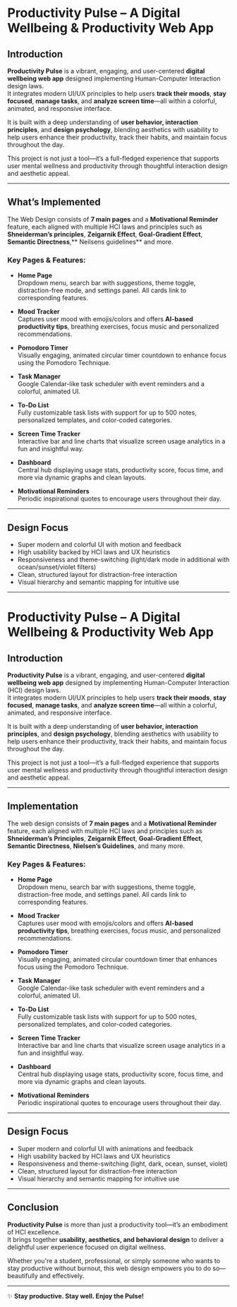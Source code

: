 
#  Productivity Pulse – A Digital Wellbeing & Productivity Web App

##  Introduction

**Productivity Pulse** is a vibrant, engaging, and user-centered **digital wellbeing web app** designed implementing  Human-Computer Interaction design laws.  
It integrates modern UI/UX principles to help users **track their moods**, **stay focused**, **manage tasks**, and **analyze screen time**—all within a colorful, animated, and responsive interface.

It is built with a deep understanding of **user behavior, interaction principles**, and **design psychology**, blending aesthetics with usability to help users enhance their productivity, track their habits, and maintain focus throughout the day.

This project is not just a tool—it’s a full-fledged experience that supports user mental wellness and productivity through thoughtful interaction design and aesthetic appeal.


---

##  What’s Implemented

The Web Design consists of **7 main pages** and a **Motivational Reminder** feature, each aligned with multiple HCI laws and principles such as **Shneiderman’s principles**, **Zeigarnik Effect**, **Goal-Gradient Effect**, **Semantic Directness**,** Neilsens guidelines** and more.

### Key Pages & Features:

- **Home Page**  
  Dropdown menu, search bar with suggestions, theme toggle, distraction-free mode, and settings panel. All cards link to corresponding features.

- **Mood Tracker**  
  Captures user mood with emojis/colors and offers **AI-based productivity tips**, breathing exercises, focus music and personalized recommendations.

- **Pomodoro Timer**  
  Visually engaging, animated circular timer  countdown to enhance focus using the Pomodoro Technique.

- **Task Manager**  
  Google Calendar-like task scheduler with event reminders and a colorful, animated UI.

- **To-Do List**  
  Fully customizable task lists with support for up to 500 notes, personalized templates, and color-coded categories.

- **Screen Time Tracker**  
  Interactive bar and line charts that visualize screen usage analytics in a fun and insightful way.

- **Dashboard**  
  Central hub displaying usage stats, productivity score, focus time, and more via dynamic graphs and clean layouts.

- **Motivational Reminders**  
  Periodic inspirational quotes to encourage users throughout their day.

---

##  Design Focus

- Super modern and colorful UI with motion and feedback
- High usability backed by HCI laws and UX heuristics
- Responsiveness and theme-switching (light/dark mode in additional with ocean/sunset/violet filters) 
- Clean, structured layout for distraction-free interaction
- Visual hierarchy and semantic mapping for intuitive use

---



#  Productivity Pulse – A Digital Wellbeing & Productivity Web App

##  Introduction

**Productivity Pulse** is a vibrant, engaging, and user-centered **digital wellbeing web app** designed by implementing Human-Computer Interaction (HCI) design laws.  
It integrates modern UI/UX principles to help users **track their moods**, **stay focused**, **manage tasks**, and **analyze screen time**—all within a colorful, animated, and responsive interface.

It is built with a deep understanding of **user behavior, interaction principles**, and **design psychology**, blending aesthetics with usability to help users enhance their productivity, track their habits, and maintain focus throughout the day.

This project is not just a tool—it’s a full-fledged experience that supports user mental wellness and productivity through thoughtful interaction design and aesthetic appeal.

---

## Implementation

The web design consists of **7 main pages** and a **Motivational Reminder** feature, each aligned with multiple HCI laws and principles such as **Shneiderman’s Principles**, **Zeigarnik Effect**, **Goal-Gradient Effect**, **Semantic Directness**, **Nielsen’s Guidelines**, and many more.

###  Key Pages & Features:

- **Home Page**  
  Dropdown menu, search bar with suggestions, theme toggle, distraction-free mode, and settings panel. All cards link to corresponding features.

- **Mood Tracker**  
  Captures user mood with emojis/colors and offers **AI-based productivity tips**, breathing exercises, focus music, and personalized recommendations.

- **Pomodoro Timer**  
  Visually engaging, animated circular countdown timer that enhances focus using the Pomodoro Technique.

- **Task Manager**  
  Google Calendar-like task scheduler with event reminders and a colorful, animated UI.

- **To-Do List**  
  Fully customizable task lists with support for up to 500 notes, personalized templates, and color-coded categories.

- **Screen Time Tracker**  
  Interactive bar and line charts that visualize screen usage analytics in a fun and insightful way.

- **Dashboard**  
  Central hub displaying usage stats, productivity score, focus time, and more via dynamic graphs and clean layouts.

- **Motivational Reminders**  
  Periodic inspirational quotes to encourage users throughout their day.

---

##  Design Focus

- Super modern and colorful UI with animations and feedback
- High usability backed by HCI laws and UX heuristics
- Responsiveness and theme-switching (light, dark, ocean, sunset, violet)
- Clean, structured layout for distraction-free interaction
- Visual hierarchy and semantic mapping for intuitive use

---

##  Conclusion

**Productivity Pulse** is more than just a productivity tool—it’s an embodiment of HCI excellence.  
It brings together **usability, aesthetics, and behavioral design** to deliver a delightful user experience focused on digital wellness.

Whether you're a student, professional, or simply someone who wants to stay productive without burnout, this web design empowers you to do so—beautifully and effectively.

---

✨ **Stay productive. Stay well. Enjoy the Pulse!**

